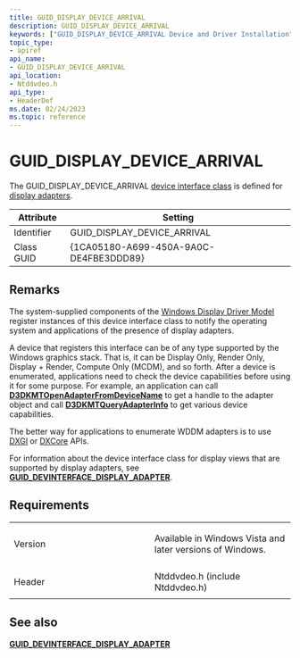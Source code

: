 ```yaml
---
title: GUID_DISPLAY_DEVICE_ARRIVAL
description: GUID_DISPLAY_DEVICE_ARRIVAL
keywords: ["GUID_DISPLAY_DEVICE_ARRIVAL Device and Driver Installation"]
topic_type:
- apiref
api_name:
- GUID_DISPLAY_DEVICE_ARRIVAL
api_location:
- Ntddvdeo.h
api_type:
- HeaderDef
ms.date: 02/24/2023
ms.topic: reference
---
```


# GUID_DISPLAY_DEVICE_ARRIVAL

The GUID_DISPLAY_DEVICE_ARRIVAL [device interface class](./overview-of-device-interface-classes.md) is defined for [display adapters](../display/index.md).

| Attribute | Setting |
| --------- | ------- |
| Identifier | GUID_DISPLAY_DEVICE_ARRIVAL |
| Class GUID | {1CA05180-A699-450A-9A0C-DE4FBE3DDD89} |

## Remarks

The system-supplied components of the [Windows Display Driver Model](../display/windows-vista-display-driver-model-design-guide.md) register instances of this device interface class to notify the operating system and applications of the presence of display adapters.

A device that registers this interface can be of any type supported by the Windows graphics stack. That is, it can be Display Only, Render Only, Display + Render, Compute Only (MCDM), and so forth. After a device is enumerated, applications need to check the device capabilities before using it for some purpose. For example, an application can call [**D3DKMTOpenAdapterFromDeviceName**](/windows-hardware/drivers/ddi/d3dkmthk/nf-d3dkmthk-d3dkmtopenadapterfromdevicename) to get a handle to the adapter object and call [**D3DKMTQueryAdapterInfo**](/windows-hardware/drivers/ddi/d3dkmthk/nf-d3dkmthk-d3dkmtqueryadapterinfo) to get various device capabilities.

The better way for applications to enumerate WDDM adapters is to use [DXGI](/windows/win32/direct3ddxgi/d3d10-graphics-programming-guide-dxgi#enumerating-adapters) or [DXCore](/windows/win32/dxcore/dxcore-enum-adapters) APIs.

For information about the device interface class for display views that are supported by display adapters, see [**GUID_DEVINTERFACE_DISPLAY_ADAPTER**](guid-devinterface-display-adapter.md).

## Requirements

<table>
<colgroup>
<col width="50%" />
<col width="50%" />
</colgroup>
<tbody>
<tr class="odd">
<td align="left"><p>Version</p></td>
<td align="left"><p>Available in Windows Vista and later versions of Windows.</p></td>
</tr>
<tr class="even">
<td align="left"><p>Header</p></td>
<td align="left">Ntddvdeo.h (include Ntddvdeo.h)</td>
</tr>
</tbody>
</table>

## See also


[**GUID_DEVINTERFACE_DISPLAY_ADAPTER**](guid-devinterface-display-adapter.md)

 

